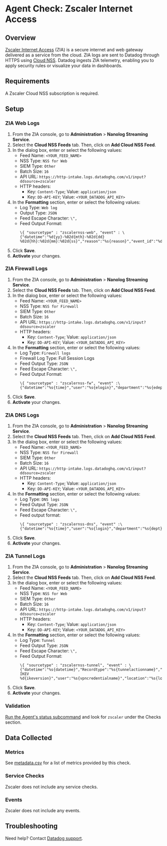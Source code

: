 # Agent Check: Zscaler Internet Access

## Overview

[Zscaler Internet Access][1] (ZIA) is a secure internet and web gateway delivered as a service from the cloud. ZIA logs are sent to Datadog through HTTPS using [Cloud NSS][8]. Datadog ingests ZIA telemetry, enabling you to apply security rules or visualize your data in dashboards.

## Requirements

A Zscaler Cloud NSS subscription is required.

## Setup

### ZIA Web Logs

1. From the ZIA console, go to **Administration** > **Nanolog Streaming Service**.
2. Select the **Cloud NSS Feeds** tab. Then, click on **Add Cloud NSS Feed**.
3. In the dialog box, enter or select the following values:
   * Feed Name: `<YOUR_FEED_NAME>`
   * NSS Type: `NSS for Web`
   * SIEM Type: `Other`
   * Batch Size: `16`
   * API URL: `https://http-intake.logs.datadoghq.com/v1/input?ddsource=zscaler`
   * HTTP headers:
      * Key: `Content-Type`; Value: `application/json`
      * Key: `DD-API-KEY`; Value: `<YOUR_DATADOG_API_KEY>`
4. In the **Formatting** section, enter or select the following values:
   * Log Type: `Web log`
   * Output Type: `JSON`
   * Feed Escape Character: `\",`
   * Feed Output Format:
      ```
      \{ "sourcetype" : "zscalernss-web", "event" : \{"datetime":"%d{yy}-%02d{mth}-%02d{dd} %02d{hh}:%02d{mm}:%02d{ss}","reason":"%s{reason}","event_id":"%d{recordid}","protocol":"%s{proto}","action":"%s{action}","transactionsize":"%d{totalsize}","responsesize":"%d{respsize}","requestsize":"%d{reqsize}","urlcategory":"%s{urlcat}","serverip":"%s{sip}","clienttranstime":"%d{ctime}","requestmethod":"%s{reqmethod}","refererURL":"%s{ereferer}","useragent":"%s{eua}","product":"NSS","location":"%s{elocation}","ClientIP":"%s{cip}","status":"%s{respcode}","user":"%s{elogin}","url":"%s{eurl}","vendor":"Zscaler","hostname":"%s{ehost}","clientpublicIP":"%s{cintip}","threatcategory":"%s{malwarecat}","threatname":"%s{threatname}","filetype":"%s{filetype}","appname":"%s{appname}","pagerisk":"%d{riskscore}","department":"%s{edepartment}","urlsupercategory":"%s{urlsupercat}","appclass":"%s{appclass}","dlpengine":"%s{dlpeng}","urlclass":"%s{urlclass}","threatclass":"%s{malwareclass}","dlpdictionaries":"%s{dlpdict}","fileclass":"%s{fileclass}","bwthrottle":"%s{bwthrottle}","servertranstime":"%d{stime}","contenttype":"%s{contenttype}","unscannabletype":"%s{unscannabletype}","deviceowner":"%s{deviceowner}","devicehostname":"%s{devicehostname}"\}\}
      ```
5. Click **Save**.
6. **Activate** your changes.

### ZIA Firewall Logs

1. From the ZIA console, go to **Administration** > **Nanolog Streaming Service**.
2. Select the **Cloud NSS Feeds** tab. Then, click on **Add Cloud NSS Feed**.
3. In the dialog box, enter or select the following values:
   * Feed Name: `<YOUR_FEED_NAME>`
   * NSS Type: `NSS for Firewall`
   * SIEM Type: `Other`
   * Batch Size: `16`
   * API URL: `https://http-intake.logs.datadoghq.com/v1/input?ddsource=zscaler`
   * HTTP headers:
      * Key: `Content-Type`; Value: `application/json`
      * Key: `DD-API-KEY`; Value: `<YOUR_DATADOG_API_KEY>`
4. In the **Formatting** section, enter or select the following values:
   * Log Type: `Firewall logs`
   * Firewall Log Type: Full Session Logs
   * Feed Output Type: `JSON`
   * Feed Escape Character: `\",`
   * Feed Output Format:
      ```
      \{ "sourcetype" : "zscalernss-fw", "event" :\{"datetime":"%s{time}","user":"%s{elogin}","department":"%s{edepartment}","locationname":"%s{elocation}","cdport":"%d{cdport}","csport":"%d{csport}","sdport":"%d{sdport}","ssport":"%d{ssport}","csip":"%s{csip}","cdip":"%s{cdip}","ssip":"%s{ssip}","sdip":"%s{sdip}","tsip":"%s{tsip}","tunsport":"%d{tsport}","tuntype":"%s{ttype}","action":"%s{action}","dnat":"%s{dnat}","stateful":"%s{stateful}","aggregate":"%s{aggregate}","nwsvc":"%s{nwsvc}","nwapp":"%s{nwapp}","proto":"%s{ipproto}","ipcat":"%s{ipcat}","destcountry":"%s{destcountry}","avgduration":"%d{avgduration}","rulelabel":"%s{erulelabel}","inbytes":"%ld{inbytes}","outbytes":"%ld{outbytes}","duration":"%d{duration}","durationms":"%d{durationms}","numsessions":"%d{numsessions}","ipsrulelabel":"%s{ipsrulelabel}","threatcat":"%s{threatcat}","threatname":"%s{ethreatname}","deviceowner":"%s{deviceowner}","devicehostname":"%s{devicehostname}"\}\}
      ```
5. Click **Save**.
6. **Activate** your changes.

### ZIA DNS Logs

1. From the ZIA console, go to **Administration** > **Nanolog Streaming Service**.
2. Select the **Cloud NSS Feeds** tab. Then, click on **Add Cloud NSS Feed**.
3. In the dialog box, enter or select the following values:
   * Feed Name: `<YOUR_FEED_NAME>`
   * NSS Type: `NSS for Firewall`
   * SIEM Type: `Other`
   * Batch Size: `16`
   * API URL: `https://http-intake.logs.datadoghq.com/v1/input?ddsource=zscaler`
   * HTTP headers:
      * Key: `Content-Type`; Value: `application/json`
      * Key: `DD-API-KEY`; Value: `<YOUR_DATADOG_API_KEY>`
4. In the **Formatting** section, enter or select the following values:
   * Log Type: `DNS logs`
   * Feed Output Type: `JSON`
   * Feed Escape Character: `\",`
   * Feed output format:
      ```
      \{ "sourcetype" : "zscalernss-dns", "event" :\{"datetime":"%s{time}","user":"%s{login}","department":"%s{dept}","location":"%s{location}","reqaction":"%s{reqaction}","resaction":"%s{resaction}","reqrulelabel":"%s{reqrulelabel}","resrulelabel":"%s{resrulelabel}","dns_reqtype":"%s{reqtype}","dns_req":"%s{req}","dns_resp":"%s{res}","srv_dport":"%d{sport}","durationms":"%d{durationms}","clt_sip":"%s{cip}","srv_dip":"%s{sip}","category":"%s{domcat}","odeviceowner":"%s{odeviceowner}","odevicehostname":"%s{odevicehostname}"\}\}
      ```
5. Click **Save**.
6. **Activate** your changes.

### ZIA Tunnel Logs

1. From the ZIA console, go to **Administration** > **Nanolog Streaming Service**.
2. Select the **Cloud NSS Feeds** tab. Then, click on **Add Cloud NSS Feed**.
3. In the dialog box, enter or select the following values:
   * Feed Name: `<YOUR_FEED_NAME>`
   * NSS Type: `NSS for Web`
   * SIEM Type: `Other`
   * Batch Size: `16`
   * API URL: `https://http-intake.logs.datadoghq.com/v1/input?ddsource=zscaler`
   * HTTP headers:
      * Key: `Content-Type`; Value: `application/json`
      * Key: `DD-API-KEY`; Value: `<YOUR_DATADOG_API_KEY>`
4. In the **Formatting** section, enter or select the following values:
   * Log Type: `Tunnel`
   * Feed Output Type: `JSON`
   * Feed Escape Character: `\",`
   * Feed Output Format:
      ```
      \{ "sourcetype" : "zscalernss-tunnel", "event" : \{"datetime":"%s{datetime}","Recordtype":"%s{tunnelactionname}","tunneltype":"IPSEC IKEV %d{ikeversion}","user":"%s{vpncredentialname}","location":"%s{locationname}","sourceip":"%s{sourceip}","destinationip":"%s{destvip}","sourceport":"%d{srcport}","destinationport":"%d{dstport}","lifetime":"%d{lifetime}","ikeversion":"%d{ikeversion}","spi_in":"%lu{spi_in}","spi_out":"%lu{spi_out}","algo":"%s{algo}","authentication":"%s{authentication}","authtype":"%s{authtype}","recordid":"%d{recordid}"\}\}
      ```
5. Click **Save**.
6. **Activate** your changes.

### Validation

[Run the Agent's status subcommand][5] and look for `zscaler` under the Checks section.

## Data Collected

### Metrics

See [metadata.csv][6] for a list of metrics provided by this check.

### Service Checks

Zscaler does not include any service checks.

### Events

Zscaler does not include any events.

## Troubleshooting

Need help? Contact [Datadog support][7].

[1]: https://www.zscaler.com/products/zscaler-internet-access
[2]: https://docs.datadoghq.com/agent/kubernetes/integrations/
[3]: https://github.com/DataDog/integrations-core/blob/master/zscaler/datadog_checks/zscaler/data/conf.yaml.example
[4]: https://docs.datadoghq.com/agent/guide/agent-commands/#start-stop-and-restart-the-agent
[5]: https://docs.datadoghq.com/agent/guide/agent-commands/#agent-status-and-information
[6]: https://github.com/DataDog/integrations-core/blob/master/zscaler/metadata.csv
[7]: https://docs.datadoghq.com/help/
[8]: https://help.zscaler.com/zia/about-nanolog-streaming-service
